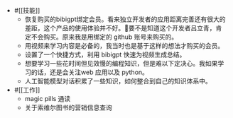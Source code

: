 - #[[技能]]
    - 恢复购买的bibigpt绑定会员。看来独立开发者的应用距离完善还有很大的差距，这个产品的使用体验并不好。要不是知道这个开发者吕立青，肯定不会购买。原来我是用绑定的 github 账号来购买的。
    - 用视频来学习内容是必备的，我当时也是基于这样的想法才购买的会员。
    - 设置了一个快捷方式，利用 bibigpt 快速为视频生成总结。
    - 想要学习一些花时间但见效慢的编程知识，但是难以下定决心。我如果学习的话，还是会关注web 应用以及 python。
    - 人工智能模型对话积累了一些知识，如何整合到自己的知识体系中。
- #[[工作]]
    - magic pills 通读
    - 关于索维尔图书的营销信息查询
